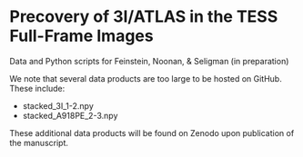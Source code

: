 # Precovery of 3I/ATLAS in the TESS Full-Frame Images

Data and Python scripts for Feinstein, Noonan, & Seligman (in preparation)

We note that several data products are too large to be hosted on GitHub. These include:
- stacked_3I_1-2.npy
- stacked_A918PE_2-3.npy

These additional data products will be found on Zenodo upon publication of the manuscript.

